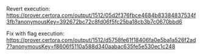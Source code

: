 





Revert execution: 
https://prover.certora.com/output/1512/05d2f376fbce4684b83384837534f3fb?anonymousKey=392672bc72c8fd06f5fc25ba18cb3b7c0670bbd6


Fix with flag execution: 
https://prover.certora.com/output/1512/d5758fe61f18406fa0e5ba1a526f2ad7?anonymousKey=f8606f5110a588d340aabac635fe5e530ec1c248